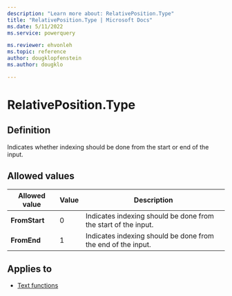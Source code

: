 ```yaml
---
description: "Learn more about: RelativePosition.Type"
title: "RelativePosition.Type | Microsoft Docs"
ms.date: 5/11/2022
ms.service: powerquery

ms.reviewer: ehvonleh
ms.topic: reference
author: dougklopfenstein
ms.author: dougklo

---
```

# RelativePosition.Type

## Definition

Indicates whether indexing should be done from the start or end of the input.

## Allowed values

|Allowed value|Value|Description|
| ------- | --- | ----------- |
|**FromStart**|0| Indicates indexing should be done from the start of the input.|
|**FromEnd**|1| Indicates indexing should be done from the end of the input.|

## Applies to

* [Text functions](text-functions.md)
